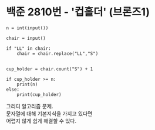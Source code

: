 # 백준 2810번 - '컵홀더' (브론즈1)

```
n = int(input())

chair = input()

if "LL" in chair:
    chair = chair.replace("LL","S")


cup_holder = chair.count("S") + 1

if cup_holder >= n:
    print(n)
else:
    print(cup_holder)
```

그리디 알고리즘 문제.  
문자열에 대해 기본지식을 가지고 있다면  
어렵지 않게 쉽게 해결할 수 있다.  
